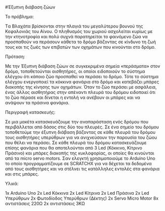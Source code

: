 #Έξυπνη διάβαση ζώων

Το πρόβλημα:

Tα Βλαχάτα βρίσκονται στην πλαγιά του μεγαλύτερου βουνού της Κεφαλονιάς του Αίνου. Ο πληθυσμός του χωριού ασχολείται κυρίως με την κτηνοτροφία και πολύ συχνά παρατηρείται το φαινόμενο ζώα να προσπαθούν να περάσουν κάθετα το δρόμο βάζοντας σε κίνδυνο τη ζωή τους και τις ζωές των επιβατών των οχημάτων που κινούνται στο δρόμο.

Πρόταση:

Με την Έξυπνη διάβαση ζώων σε συγκεκριμένα σημεία «περάσματα» στον δρόμο,  τοποθετούνται αισθητήρες,  οι οποίοι ειδοποιούν το σύστημα ελέγχου ότι κάποιο ζώο προσπαθεί να περάσει το δρόμο. Τότε το σύστημα ελέγχου ενεργοποιεί τα κόκκινα φανάρια στο δρόμο και κατεβάζει μπάρες διακοπής της κίνησης των οχημάτων. Όταν το ζώο περάσει με ασφάλεια, ένας άλλος αισθητήρας στην απέναντι πλευρά του δρόμου ειδοποιεί ότι το ζώο πέρασε και δίνεται η εντολή να ανέβουν οι μπάρες και να ανάψουν τα πράσινα φανάρια.

Περιγραφή κατασκευής:

Σε μια μακέτα κατασκευάζουμε την αναπαράσταση ενός δρόμου που περιβάλλεται από δάσος στις δύο του πλευρές. Σε ένα σημείο του δρόμου τοποθετούμε την έξυπνη διάβαση βάζοντας σε κάθε πλευρά του δρόμου τους αισθητήρες υπερύθρων για να ανιχνεύσουν την παρουσία του ζώου που θέλει να περάσει. Σε κάθε πλευρά του δρόμου κατασκευάζουμε επίσης φανάρια που θα αποτελούνται από 3 Led (Κόκκινο, Κίτρινο Πράσινο) και μπάρες διακοπής της κυκλοφορίας,  οι οποίες θα κινούνται από τα micro servo motors. Σαν ελεγκτή  χρησιμοποιούμε το Arduino Uno το οποίο προγραμματίζουμε σε SCRATCHX για να δέχεται τα δεδομένα από τους αισθητήρες και να στέλνει τις κατάλληλες εντολές στα φανάρια και στις μπάρες.

Υλικά:

1x Arduino Uno
2x Led Κόκκινα
2x Led Κίτρινα
2x Led Πράσινα
2x Led Υπερύθρων
2x Φωτοδίοδος Υπερύθρων (Δέκτης)
2x Servo Micro Motor
8x αντιστάσεις 220Ω
2x αντιστάσεις 3ΚΩ


